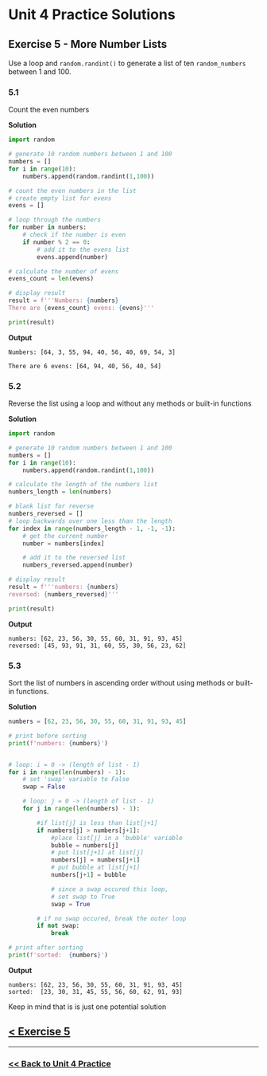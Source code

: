 # Unit 4 Practice Solutions

## **Exercise 5 - More Number Lists**

Use a loop and `random.randint()` to generate a list of ten `random_numbers` between 1 and 100.

### **5.1**

Count the even numbers

**Solution**

```python
import random

# generate 10 random numbers between 1 and 100
numbers = []
for i in range(10):
    numbers.append(random.randint(1,100))

# count the even numbers in the list
# create empty list for evens
evens = []

# loop through the numbers
for number in numbers:
    # check if the number is even
    if number % 2 == 0:
        # add it to the evens list
        evens.append(number)

# calculate the number of evens
evens_count = len(evens)

# display result
result = f'''Numbers: {numbers}
There are {evens_count} evens: {evens}'''

print(result)
```

**Output**

    Numbers: [64, 3, 55, 94, 40, 56, 40, 69, 54, 3]

    There are 6 evens: [64, 94, 40, 56, 40, 54]

### **5.2**

Reverse the list using a loop and without any methods or built-in functions

**Solution**

```python
import random

# generate 10 random numbers between 1 and 100
numbers = []
for i in range(10):
    numbers.append(random.randint(1,100))

# calculate the length of the numbers list
numbers_length = len(numbers)

# blank list for reverse
numbers_reversed = []
# loop backwards over one less than the length
for index in range(numbers_length - 1, -1, -1):
    # get the current number
    number = numbers[index]

    # add it to the reversed list
    numbers_reversed.append(number)

# display result
result = f'''numbers: {numbers}
reversed: {numbers_reversed}'''

print(result)
```

**Output**

    numbers: [62, 23, 56, 30, 55, 60, 31, 91, 93, 45]
    reversed: [45, 93, 91, 31, 60, 55, 30, 56, 23, 62]

### **5.3**

Sort the list of numbers in ascending order without using methods or built-in functions.

**Solution**

```python
numbers = [62, 23, 56, 30, 55, 60, 31, 91, 93, 45]

# print before sorting
print(f'numbers: {numbers}')


# loop: i = 0 -> (length of list - 1)
for i in range(len(numbers) - 1):
    # set 'swap' variable to False
    swap = False

    # loop: j = 0 -> (length of list - 1)
    for j in range(len(numbers) - 1):

        #if list[j] is less than list[j+1]
        if numbers[j] > numbers[j+1]:
            #place list[j] in a 'bubble' variable
            bubble = numbers[j]
            # put list[j+1] at list[j]
            numbers[j] = numbers[j+1]
            # put bubble at list[j+1]
            numbers[j+1] = bubble

            # since a swap occured this loop,
            # set swap to True
            swap = True

        # if no swap occured, break the outer loop
        if not swap:
            break

# print after sorting
print(f'sorted:  {numbers}')
```

**Output**

    numbers: [62, 23, 56, 30, 55, 60, 31, 91, 93, 45]
    sorted:  [23, 30, 31, 45, 55, 56, 60, 62, 91, 93]

Keep in mind that is is just one potential solution

## [< Exercise 5](../exercise_5.md)

---

### [<< Back to Unit 4 Practice](/practice/unit_4/)